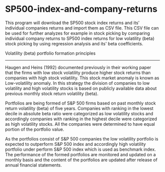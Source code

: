 # SP500-index-and-company-returns
This program will download the SP500 stock index returns and its' individual companies returns and import them as CSV file.
This CSV file can be used for further analyzes for example in stock picking by comparing individual company returns to
SP500 index returns for low volatility (beta) stock picking by using regression analysis and its' beta coefficients.

Volatility (beta) portfolio formation principles
************************************************
Haugen and Heins (1992) documented previously in their working paper that the firms with low stock volatility produce 
higher stock returns than companies with high stock volatility. This stock market anomaly is known as Low-volatility anomaly. 
In this strategy the division of companies to low volatility and high volatility stocks is based on publicly available data about 
previous monthly stock return volatility (beta).

Portfolios are being formed of S&P 500 firms based on past monthly stock return volatility (beta) of five years. Companies 
with ranking in the lowest decile in absolute beta ratio were categorized as low volatility stocks and accordingly companies 
with ranking in the highest decile were categorized as high volatility stocks. All the companies were determined to have equal 
portion of the portfolio value.

As the portfolios consist of S&P 500 companies the low volatility portfolio is expected to outperform  S&P 500 index and 
accordingly high volatility portfolio under perform S&P 500 index which is used as benchmark index. The performance of the 
formed portfolios are monitored and updated on a monthly basis and the content of the portfolios are updated after release 
of annual financial statements.
